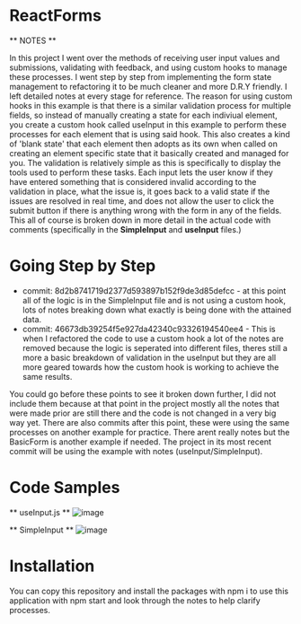 # ReactForms
** NOTES **

In this project I went over the methods of receiving user input values and submissions, validating with feedback, and using custom hooks to manage these processes. I went step by step from implementing the form state management to refactoring it to be much cleaner and more D.R.Y friendly. I left detailed notes at every stage for reference. The reason for using custom hooks in this example is that there is a similar validation process for multiple fields, so instead of manually creating a state for each indiviual element, you create a custom hook called useInput in this example to perform these processes for each element that is using said hook. This also creates a kind of 'blank state' that each element then adopts as its own when called on creating an element specific state that it basically created and managed for you. The validation is relatively simple as this is specifically to display the tools used to perform these tasks. Each input lets the user know if they have entered something that is considered invalid according to the validation in place, what the issue is, it goes back to a valid state if the issues are resolved in real time, and does not allow the user to click the submit button if there is anything wrong with the form in any of the fields. This all of course is broken down in more detail in the actual code with comments (specifically in the **SimpleInput** and **useInput** files.)

# Going Step by Step
* commit: 8d2b8741719d2377d593897b152f9de3d85defcc - at this point all of the logic is in the SimpleInput file and is not using a custom hook, lots of notes breaking down what exactly is being done with the attained data.
* commit: 46673db39254f5e927da42340c93326194540ee4 - This is when I refactored the code to use a custom hook a lot of the notes are removed because the logic is seperated into different files, theres still a more a basic breakdown of validation in the useInput but they are all more geared towards how the custom hook is working to achieve the same results.

You could go before these points to see it broken down further, I did not include them because at that point in the project mostly all the notes that were made prior are still there and the code is not changed in a very big way yet. 
There are also commits after this point, these were using the same processes on another example for practice. There arent really notes but the BasicForm is another example if needed. The project in its most recent commit will be using the example with notes (useInput/SimpleInput).

# Code Samples
** useInput.js **
![image](https://user-images.githubusercontent.com/87290877/178088421-8a34a332-0ea7-424f-84a9-8247f27fa36f.png)

** SimpleInput ** 
![image](https://user-images.githubusercontent.com/87290877/178088444-943a53fc-d80c-45c1-9a23-38b8abc01b02.png)

# Installation 
You can copy this repository and install the packages with npm i to use this application with npm start and look through the notes to help clarify processes.
